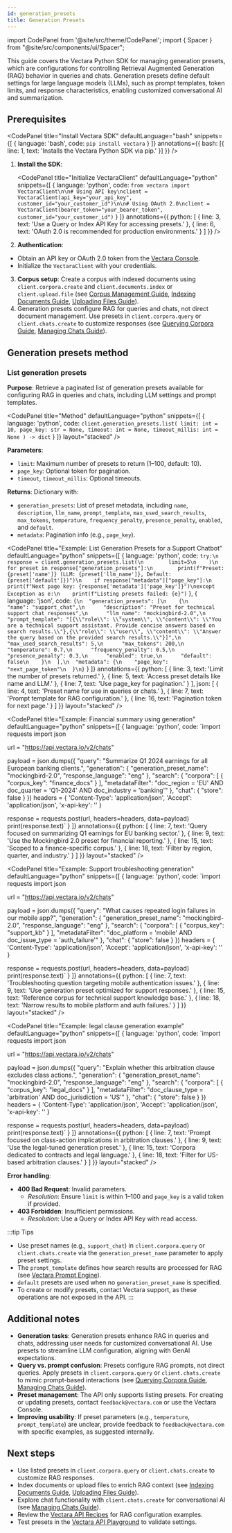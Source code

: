 ```yaml
---
id: generation_presets
title: Generation Presets
---
```


import CodePanel from '@site/src/theme/CodePanel';
import { Spacer } from "@site/src/components/ui/Spacer";

This guide covers the Vectara Python SDK for managing generation presets, which are configurations for controlling Retrieval Augmented Generation (RAG) behavior in queries and chats. Generation presets define default settings for large language models (LLMs), such as prompt templates, token limits, and response characteristics, enabling customized conversational AI and summarization.

## Prerequisites

   <CodePanel
     title="Install Vectara SDK"
     defaultLanguage="bash"
     snippets={[
       { language: 'bash', code: `pip install vectara` }
     ]}
     annotations={{
       bash: [{ line: 1, text: 'Installs the Vectara Python SDK via pip.' }]
     }}
   />

1. **Install the SDK**:

   <CodePanel
     title="Initialize VectaraClient"
     defaultLanguage="python"
     snippets={[
       { language: 'python', code: `from vectara import VectaraClient\n\n# Using API key\nclient = VectaraClient(api_key="your_api_key", customer_id="your_customer_id")\n\n# Using OAuth 2.0\nclient = VectaraClient(bearer_token="your_bearer_token", customer_id="your_customer_id")` }
     ]}
     annotations={{
       python: [
         { line: 3, text: 'Use a Query or Index API Key for accessing presets.' },
         { line: 6, text: 'OAuth 2.0 is recommended for production environments.' }
       ]
     }}
   />

2. **Authentication**:
 - Obtain an API key or OAuth 2.0 token from the [Vectara Console](https://console.vectara.com). 
 - Initialize the `VectaraClient` with your credentials.

3. **Corpus setup**: Create a corpus with indexed documents using `client.corpora.create` and `client.documents.index` or `client.upload.file` (see [Corpus Management Guide](corpus.md), [Indexing Documents Guide](index.md), [Uploading Files Guide](upload_file.md)).
4. Generation presets configure RAG for queries and chats, not direct document management. Use presets in `client.corpora.query` or `client.chats.create` to customize responses (see [Querying Corpora Guide](query.md), [Managing Chats Guide](chats.md)).

## Generation presets method

### List generation presets

**Purpose**: Retrieve a paginated list of generation presets available for configuring RAG in queries and chats, including LLM settings and prompt templates.

<CodePanel
     title="Method"
     defaultLanguage="python"
     snippets={[
       { language: 'python', code: `client.generation_presets.list(
    limit: int = 10,
    page_key: str = None,
    timeout: int = None,
    timeout_millis: int = None
) -> dict` }
     ]}
     layout="stacked"
   />

**Parameters**:
- `limit`: Maximum number of presets to return (1–100, default: 10).
- `page_key`: Optional token for pagination.
- `timeout`, `timeout_millis`: Optional timeouts.

**Returns**: Dictionary with:
- `generation_presets`: List of preset metadata, including `name`, `description`, `llm_name`, `prompt_template`, `max_used_search_results`, `max_tokens`, `temperature`, `frequency_penalty`, `presence_penalty`, `enabled`, and `default`.
- `metadata`: Pagination info (e.g., `page_key`).

<CodePanel
  title="Example: List Generation Presets for a Support Chatbot"
  defaultLanguage="python"
  snippets={[
    { language: 'python', code: `try:\n    response = client.generation_presets.list(\n        limit=5\n    )\n    for preset in response["generation_presets"]:\n        print(f"Preset: {preset['name']} (LLM: {preset['llm_name']}, Default: {preset['default']})")\n    if response["metadata"]["page_key"]:\n        print(f"Next page key: {response['metadata']['page_key']}")\nexcept Exception as e:\n    print(f"Listing presets failed: {e}")` },
    { language: 'json', code: `{\n  "generation_presets": [\n    {\n      "name": "support_chat",\n      "description": "Preset for technical support chat responses",\n      "llm_name": "mockingbird-2.0",\n      "prompt_template": "[{\\"role\\": \\"system\\", \\"content\\": \\"You are a technical support assistant. Provide concise answers based on search results.\\"},{\\"role\\": \\"user\\", \\"content\\": \\"Answer the query based on the provided search results.\\"}]",\n      "max_used_search_results": 5,\n      "max_tokens": 200,\n      "temperature": 0.7,\n      "frequency_penalty": 0.5,\n      "presence_penalty": 0.3,\n      "enabled": true,\n      "default": false\n    }\n  ],\n  "metadata": {\n    "page_key": "next_page_token"\n  }\n}` }
  ]}
  annotations={{
    python: [
      { line: 3, text: 'Limit the number of presets returned.' },
      { line: 5, text: 'Access preset details like name and LLM.' },
      { line: 7, text: 'Use page_key for pagination.' }
    ],
    json: [
      { line: 4, text: 'Preset name for use in queries or chats.' },
      { line: 7, text: 'Prompt template for RAG configuration.' },
      { line: 16, text: 'Pagination token for next page.' }
    ]
  }}
  layout="stacked"
/>

<CodePanel
  title="Example: Financial summary using generation"
  defaultLanguage="python"
  snippets={[
    {
      language: 'python',
      code: `import requests
import json

url = "https://api.vectara.io/v2/chats"

payload = json.dumps({
  "query": "Summarize Q1 2024 earnings for all European banking clients.",
  "generation": {
    "generation_preset_name": "mockingbird-2.0",
    "response_language": "eng"
  },
  "search": {
    "corpora": [
      {
        "corpus_key": "finance_docs"
      }
    ],
    "metadataFilter": "doc_region = 'EU' AND doc_quarter = 'Q1-2024' AND doc_industry = 'banking'"
  },
  "chat": {
    "store": false
  }
})
headers = {
  'Content-Type': 'application/json',
  'Accept': 'application/json',
  'x-api-key': '<x-api-key>'
}

response = requests.post(url, headers=headers, data=payload)
print(response.text)`
    }
  ]}
  annotations={{
    python: [
      { line: 7, text: 'Query focused on summarizing Q1 earnings for EU banking sector.' },
      { line: 9, text: 'Use the Mockingbird 2.0 preset for financial reporting.' },
      { line: 15, text: 'Scoped to a finance-specific corpus.' },
      { line: 18, text: 'Filter by region, quarter, and industry.' }
    ]
  }}
  layout="stacked"
/>

<CodePanel
  title="Example: Support troubleshooting generation"
  defaultLanguage="python"
  snippets={[
    {
      language: 'python',
      code: `import requests
import json

url = "https://api.vectara.io/v2/chats"

payload = json.dumps({
  "query": "What causes repeated login failures in our mobile app?",
  "generation": {
    "generation_preset_name": "mockingbird-2.0",
    "response_language": "eng"
  },
  "search": {
    "corpora": [
      {
        "corpus_key": "support_kb"
      }
    ],
    "metadataFilter": "doc_platform = 'mobile' AND doc_issue_type = 'auth_failure'"
  },
  "chat": {
    "store": false
  }
})
headers = {
  'Content-Type': 'application/json',
  'Accept': 'application/json',
  'x-api-key': '<x-api-key>'
}

response = requests.post(url, headers=headers, data=payload)
print(response.text)`
    }
  ]}
  annotations={{
    python: [
      { line: 7, text: 'Troubleshooting question targeting mobile authentication issues.' },
      { line: 9, text: 'Use generation preset optimized for support responses.' },
      { line: 15, text: 'Reference corpus for technical support knowledge base.' },
      { line: 18, text: 'Narrow results to mobile platform and auth failures.' }
    ]
  }}
  layout="stacked"
/>

<CodePanel
  title="Example: legal clause generation example"
  defaultLanguage="python"
  snippets={[
    {
      language: 'python',
      code: `import requests
import json

url = "https://api.vectara.io/v2/chats"

payload = json.dumps({
  "query": "Explain whether this arbitration clause excludes class actions.",
  "generation": {
    "generation_preset_name": "mockingbird-2.0",
    "response_language": "eng"
  },
  "search": {
    "corpora": [
      {
        "corpus_key": "legal_docs"
      }
    ],
    "metadataFilter": "doc_clause_type = 'arbitration' AND doc_jurisdiction = 'US'"
  },
  "chat": {
    "store": false
  }
})
headers = {
  'Content-Type': 'application/json',
  'Accept': 'application/json',
  'x-api-key': '<x-api-key>'
}

response = requests.post(url, headers=headers, data=payload)
print(response.text)`
    }
  ]}
  annotations={{
    python: [
      { line: 7, text: 'Prompt focused on class-action implications in arbitration clauses.' },
      { line: 9, text: 'Use the legal-tuned generation preset.' },
      { line: 15, text: 'Corpora dedicated to contracts and legal language.' },
      { line: 18, text: 'Filter for US-based arbitration clauses.' }
    ]
  }}
  layout="stacked"
/>


**Error handling**:
- **400 Bad Request**: Invalid parameters.
  - *Resolution*: Ensure `limit` is within 1–100 and `page_key` is a valid token if provided.
- **403 Forbidden**: Insufficient permissions.
  - *Resolution*: Use a Query or Index API Key with read access.

:::tip Tips
- Use preset names (e.g., `support_chat`) in `client.corpora.query` or `client.chats.create` via the `generation_preset_name` parameter to apply preset settings.
- The `prompt_template` defines how search results are processed for RAG (see [Vectara Prompt Engine](https://docs.vectara.com/docs/prompts/vectara-prompt-engine)).
- `default` presets are used when no `generation_preset_name` is specified.
- To create or modify presets, contact Vectara support, as these operations are not exposed in the API.
:::

## Additional notes

- **Generation tasks**: Generation presets enhance RAG in queries and chats, addressing user needs for customized conversational AI. Use presets to streamline LLM configuration, aligning with GenAI expectations.
- **Query vs. prompt confusion**: Presets configure RAG prompts, not direct queries. Apply presets in `client.corpora.query` or `client.chats.create` to mimic prompt-based interactions (see [Querying Corpora Guide](vectara_python_sdk_queries.md), [Managing Chats Guide](vectara_python_sdk_chats.md)).
- **Preset management**: The API only supports listing presets. For creating or updating presets, contact `feedback@vectara.com` or use the Vectara Console.
- **Improving usability**: If preset parameters (e.g., `temperature`, `prompt_template`) are unclear, provide feedback to `feedback@vectara.com` with specific examples, as suggested internally.

## Next steps

- Use listed presets in `client.corpora.query` or `client.chats.create` to customize RAG responses.
- Index documents or upload files to enrich RAG context (see [Indexing Documents Guide](index.md), [Uploading Files Guide](upload_file.md)).
- Explore chat functionality with `client.chats.create` for conversational AI (see [Managing Chats Guide](chats.md)).
- Review the [Vectara API Recipes](https://docs.vectara.com/docs/api-recipes) for RAG configuration examples.
- Test presets in the [Vectara API Playground](https://console.vectara.com) to validate settings.
